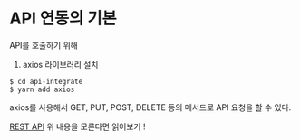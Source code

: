 # API 연동의 기본



API를 호출하기 위해 

1. axios 라이브러리 설치

```
$ cd api-integrate
$ yarn add axios
```

axios를 사용해서 GET, PUT, POST, DELETE 등의 메서드로 API 요청을 할 수 있다. 

[REST API](https://meetup.toast.com/posts/92) 위 내용을 모른다면 읽어보기 !







